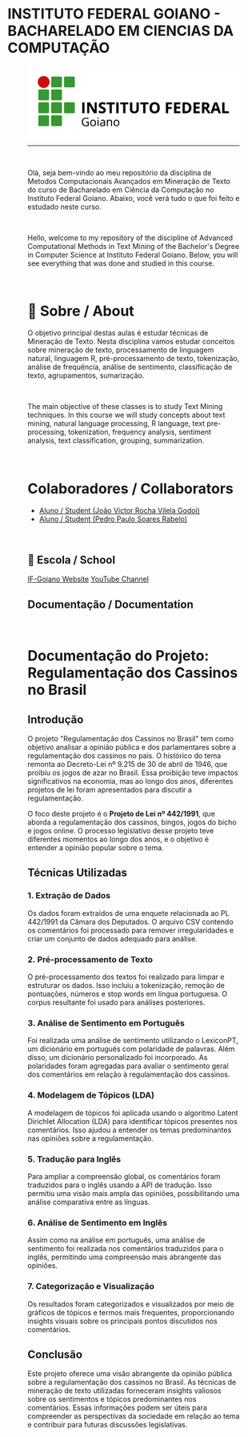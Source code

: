 # INSTITUTO FEDERAL GOIANO - BACHARELADO EM CIENCIAS DA COMPUTAÇÃO
<figure>

  <img src="logo IF-Goiano.png" alt="IF-Goiano logo">

---

<br>
  
Olá, seja bem-vindo ao meu repositório da disciplina de Metodos Computacionais Avançados em Mineração de Texto do curso de Bacharelado em Ciência da Computação no Instituto Federal Goiano. Abaixo, você verá tudo o que foi feito e estudado neste curso.
  

<br>

Hello, welcome to my repository of the discipline of Advanced Computational Methods in Text Mining of the Bachelor's Degree in Computer Science at Instituto Federal Goiano. Below, you will see everything that was done and studied in this course.


<br>

# :rocket: Sobre / About

O objetivo principal destas aulas é estudar técnicas de  Mineração de Texto.  Nesta disciplina vamos estudar conceitos sobre mineração de texto, processamento de linguagem natural, linguagem R, pré-processamento de texto, tokenização, análise de frequência, análise de sentimento, classificação de texto, agrupamentos, sumarização.

<br>

The main objective of these classes is to study Text Mining techniques. In this course we will study concepts about text mining, natural language processing, R language, text pre-processing, tokenization, frequency analysis, sentiment analysis, text classification, grouping, summarization.

<br>



# Colaboradores / Collaborators

  * [Aluno / Student (João Victor Rocha Vilela Godoi)](https://github.com/Joao-Victor-RVG)
  * [Aluno / Student (Pedro Paulo Soares Rabelo)](https://github.com/SwloBr)


<br>


## 🏫 Escola / School 

[IF-Goiano Website](https://ifgoiano.edu.br/home/index.php)
[YouTube Channel](https://www.youtube.com/user/ifgoiano)


## Documentação / Documentation

<br>

# Documentação do Projeto: Regulamentação dos Cassinos no Brasil

## Introdução

O projeto "Regulamentação dos Cassinos no Brasil" tem como objetivo analisar a opinião pública e dos parlamentares sobre a regulamentação dos cassinos no país. O histórico do tema remonta ao Decreto-Lei nº 9.215 de 30 de abril de 1946, que proibiu os jogos de azar no Brasil. Essa proibição teve impactos significativos na economia, mas ao longo dos anos, diferentes projetos de lei foram apresentados para discutir a regulamentação.

O foco deste projeto é o **Projeto de Lei nº 442/1991**, que aborda a regulamentação dos cassinos, bingos, jogos do bicho e jogos online. O processo legislativo desse projeto teve diferentes momentos ao longo dos anos, e o objetivo é entender a opinião popular sobre o tema.

## Técnicas Utilizadas

### 1. Extração de Dados

Os dados foram extraídos de uma enquete relacionada ao PL 442/1991 da Câmara dos Deputados. O arquivo CSV contendo os comentários foi processado para remover irregularidades e criar um conjunto de dados adequado para análise.

### 2. Pré-processamento de Texto

O pré-processamento dos textos foi realizado para limpar e estruturar os dados. Isso incluiu a tokenização, remoção de pontuações, números e stop words em língua portuguesa. O corpus resultante foi usado para análises posteriores.

### 3. Análise de Sentimento em Português

Foi realizada uma análise de sentimento utilizando o LexiconPT, um dicionário em português com polaridade de palavras. Além disso, um dicionário personalizado foi incorporado. As polaridades foram agregadas para avaliar o sentimento geral dos comentários em relação à regulamentação dos cassinos.

### 4. Modelagem de Tópicos (LDA)

A modelagem de tópicos foi aplicada usando o algoritmo Latent Dirichlet Allocation (LDA) para identificar tópicos presentes nos comentários. Isso ajudou a entender os temas predominantes nas opiniões sobre a regulamentação.

### 5. Tradução para Inglês

Para ampliar a compreensão global, os comentários foram traduzidos para o inglês usando a API de tradução. Isso permitiu uma visão mais ampla das opiniões, possibilitando uma análise comparativa entre as línguas.

### 6. Análise de Sentimento em Inglês

Assim como na análise em português, uma análise de sentimento foi realizada nos comentários traduzidos para o inglês, permitindo uma compreensão mais abrangente das opiniões.

### 7. Categorização e Visualização

Os resultados foram categorizados e visualizados por meio de gráficos de tópicos e termos mais frequentes, proporcionando insights visuais sobre os principais pontos discutidos nos comentários.

## Conclusão

Este projeto oferece uma visão abrangente da opinião pública sobre a regulamentação dos cassinos no Brasil. As técnicas de mineração de texto utilizadas forneceram insights valiosos sobre os sentimentos e tópicos predominantes nos comentários. Essas informações podem ser úteis para compreender as perspectivas da sociedade em relação ao tema e contribuir para futuras discussões legislativas.

